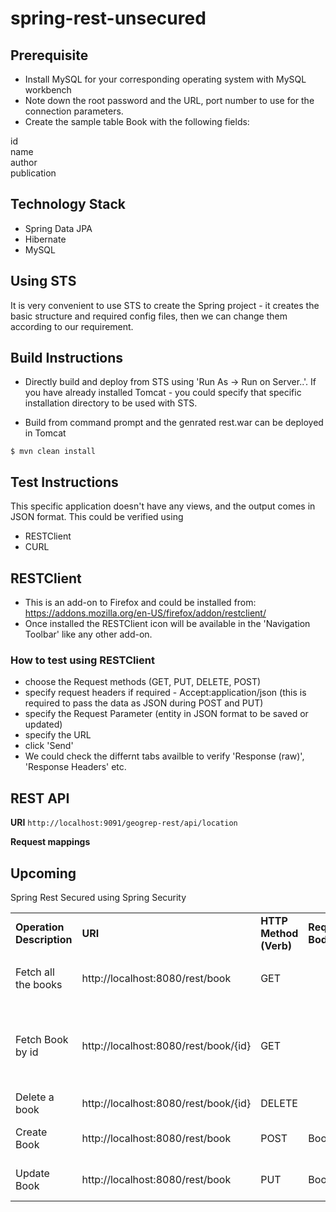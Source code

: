 # spring-rest-unsecured

## Prerequisite

- Install MySQL for your corresponding operating system with MySQL workbench
- Note down the root password and the URL, port number to use for the connection parameters.
- Create the sample table Book with the following fields:

id <br/>
name <br/>
author <br/>
publication <br/>


## Technology Stack


- Spring Data JPA
- Hibernate
- MySQL


## Using STS

It is very convenient to use STS to create the Spring project - it creates the basic structure and required config files, then 
we can change them according to our requirement.


## Build Instructions

- Directly build and deploy from STS using 'Run As -> Run on Server..'. If you have already installed Tomcat - you could specify that specific installation directory to be used with STS.

- Build from command prompt and the genrated rest.war can be deployed in Tomcat <br/>

`$ mvn clean install` <br/>


## Test Instructions

This specific application doesn't have any views, and the output comes in JSON format. This could be verified using

- RESTClient
- CURL


## RESTClient

- This is an add-on to Firefox and could be installed from: https://addons.mozilla.org/en-US/firefox/addon/restclient/
- Once installed the RESTClient icon will be available in the 'Navigation Toolbar' like any other add-on.


### How to test using RESTClient

- choose the Request methods (GET, PUT, DELETE, POST)
- specify request headers if required - Accept:application/json (this is required to pass the data as JSON during POST and PUT)
- specify the Request Parameter (entity in JSON format to be saved or updated)
- specify the URL 
- click 'Send'
- We could check the differnt tabs availble to verify 'Response (raw)', 'Response Headers' etc. 

## REST API

**URI** `http://localhost:9091/geogrep-rest/api/location`

**Request mappings**

<table>
<tr>
<td><b>Operation Description</b></td>
<td><b>URI</b></td>
<td><b>HTTP Method (Verb)</b></td>
<td><b>Request Body</b></td>
<td><b>Response on Success</b></td>
<td><b>Response on Failure</b></td>
</tr>

<tr>
<td>Fetch all the books</td>
<td>http://localhost:8080/rest/book</td>
<td>GET</td>
<td></td>
<td>
200 OK <p/>
List&lt;Books&gt;
</td>
<td></td>
</tr>

<tr>
<td>Fetch Book by id</td>
<td>http://localhost:8080/rest/book/{id}</td>
<td>GET</td>
<td></td>
<td>
200 OK <p/>
Book<p/>
</td>
<td>
404 Not Found <p/>
500 Server Error <p/>
</td>
</tr>

<tr>
<td>Delete a book</td>
<td>http://localhost:8080/rest/book/{id}</td>
<td>DELETE</td>
<td></td>
<td>204 No Content</td>
<td>404 Not Found</td>
</tr>

<tr>
<td>Create Book</td>
<td>http://localhost:8080/rest/book</td>
<td>POST</td>
<td>Book</td>
<td>201 Created</td>
<td>500 Server Error</td>
</tr>

<tr>
<td>Update Book</td>
<td>http://localhost:8080/rest/book</td>
<td>PUT</td>
<td>Book</td>
<td></td>
<td>500 Server Error</td>
</tr>


## Upcoming

Spring Rest Secured using Spring Security






